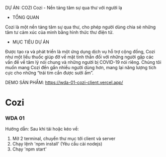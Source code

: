DỰ ÁN: COZI
Cozi - Nền tảng tâm sự qua thư với người lạ

- TỔNG QUAN

Cozi là một nền tảng tâm sự qua thư, cho phép người dùng chia sẻ những tâm tư cảm xúc của mình bằng hình thức thư điện tử.

- MỤC TIÊU DỰ ÁN

Được tạo ra và phát triển là một ứng dụng dịch vụ hỗ trợ cộng đồng, Cozi như một liều thuốc giúp đỡ về mặt tinh thần đối với những người gặp các vấn đề về tâm lý nói chung và những người bị COVID-19 nói riêng. Chúng tôi muốn mang Cozi đến gần nhiều người dùng hơn, mang lại năng lượng tích cực cho những “trái tim cần được sưởi ấm”.

DEMO SẢN PHẨM: https://wda-01-cozi-client.vercel.app/
# Cozi
### WDA 01
Hướng dẫn:
Sau khi tải hoặc kéo về:
1. Mở 2 terminal, chuyển thư mục tới client và server
2. Chạy lệnh 'npm install' (Yêu cầu cài nodejs)
3. Chạy 'npm start'

